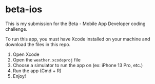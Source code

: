 # beta-ios

This is my submission for the Beta - Mobile App Developer coding challenge.

To run this app, you must have Xcode installed on your machine and download the files in this repo.
1. Open Xcode
2. Open the `weather.xcodeproj` file
3. Choose a simulator to run the app on (ex: iPhone 13 Pro, etc.)
4. Run the app (Cmd + R)
5. Enjoy!
